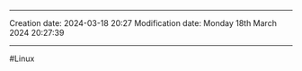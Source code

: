 

----
Creation date: 2024-03-18 20:27
Modification date: Monday 18th March 2024 20:27:39

----

#Linux  

